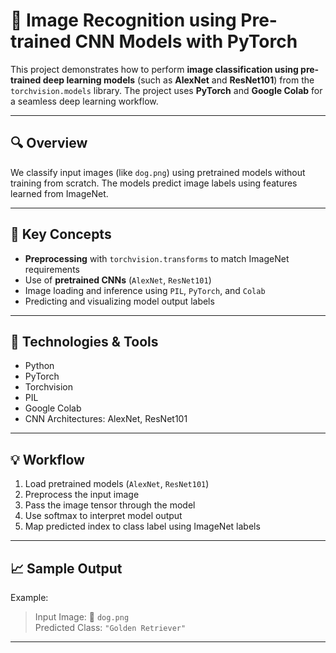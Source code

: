 # 🐶 Image Recognition using Pre-trained CNN Models with PyTorch

This project demonstrates how to perform **image classification using pre-trained deep learning models** (such as **AlexNet** and **ResNet101**) from the `torchvision.models` library. The project uses **PyTorch** and **Google Colab** for a seamless deep learning workflow.

---

## 🔍 Overview

We classify input images (like `dog.png`) using pretrained models without training from scratch. The models predict image labels using features learned from ImageNet.

---

## 🧠 Key Concepts

- **Preprocessing** with `torchvision.transforms` to match ImageNet requirements
- Use of **pretrained CNNs** (`AlexNet`, `ResNet101`)
- Image loading and inference using `PIL`, `PyTorch`, and `Colab`
- Predicting and visualizing model output labels

---

## 🔧 Technologies & Tools

- Python
- PyTorch
- Torchvision
- PIL
- Google Colab
- CNN Architectures: AlexNet, ResNet101

---

## 💡 Workflow

1. Load pretrained models (`AlexNet`, `ResNet101`)
2. Preprocess the input image
3. Pass the image tensor through the model
4. Use softmax to interpret model output
5. Map predicted index to class label using ImageNet labels

---

## 📈 Sample Output

Example:
> Input Image: 🐶 `dog.png`  
> Predicted Class: `"Golden Retriever"`

---


